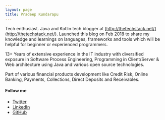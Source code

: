 ```yaml
---
layout: page
title: Pradeep Kundarapu
---
```


Tech enthusiast. Java and Kotlin tech blogger at [http://thetechstack.net/](http://thetechstack.net/). Launched this blog on Feb 2018 to share my knowledge and learnings on languages, frameworks and tools which will be helpful for beginner or experienced programmers.

13+ Years of extensive experience in the IT industry with diversified exposure in Software Process Engineering, Programming in Client/Server & Web architecture using Java and various open source technologies.

Part of various financial products development like Credit Risk, Online Banking, Payments, Collections, Direct Deposits and Receivables.

#### Follow me

* [Twitter](https://twitter.com/PradeepK4J)
* [LinkedIn](https://www.linkedin.com/in/pradeepkundarapu/)
* [GitHub](https://github.com/kpradeep12)
